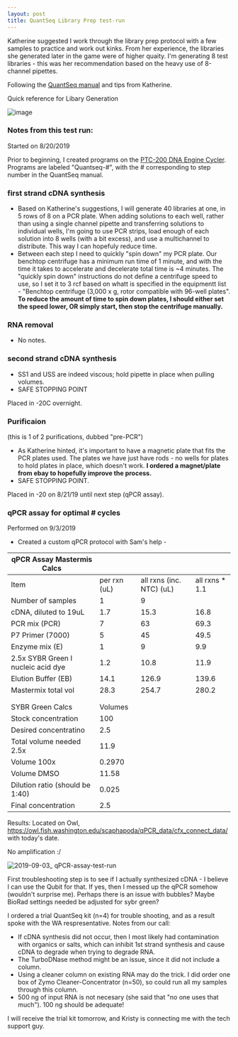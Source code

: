 ```yaml
---
layout: post
title: QuantSeq Library Prep test-run
---
```


Katherine suggested I work through the library prep protocol with a few samples to practice and work out kinks. From her experience, the libraries she generated later in the game were of higher quaity. I'm generating 8 test libraries - this was her recommendation based  on the heavy use of 8-channel pipettes. 

Following the [QuantSeq manual]() and tips from Katherine. 

Quick reference for Libary Generation

![image](https://user-images.githubusercontent.com/17264765/64201717-2b3c9780-ce44-11e9-8479-621e22366b9d.png)

### Notes from this test run: 

Started on 8/20/2019

Prior to beginning, I created programs on the [PTC-200 DNA Engine Cycler](https://timothyspringer.org/files/tas/files/biorad-ptc200_thermalcycler.pdf). Programs are labeled "Quantseq-#", with the # corresponding to step number in the QuantSeq manual.   

### first strand cDNA synthesis 
- Based on Katherine's suggestions, I will generate 40 libraries at one, in 5 rows of 8 on a PCR plate. When adding solutions to each well, rather than using a single channel pipette and transferring solutions to individual wells, I'm going to use PCR strips, load enough of each solution into 8 wells (with a bit excess), and use a multichannel to distribute. This way I can hopefuly reduce time. 
- Between each step I need to quickly "spin down" my PCR plate.  Our benchtop centrifuge has a minimum run time of 1 minute, and with the time it takes to accelerate and decelerate total time is ~4 minutes. The "quickly spin down" instructions do not define a centrifuge speed to use, so I set it to 3 rcf based on whatt is  specified in the equipmentt list - "Benchtop centrifuge (3,000 x g, rotor compatible with 96-well plates". **To reduce the amount of time to spin down plates, I should either set the speed lower, OR simply start, then stop the centrifuge manually.**  

### RNA removal 
- No notes.

### second strand cDNA synthesis 
- SS1 and USS are indeed viscous; hold pipette in place when pulling volumes.
- SAFE STOPPING POINT

Placed in -20C overnight. 

### Purificaion 
(this is 1 of 2 purifications, dubbed "pre-PCR")
- As Katherine hinted, it's important to have a magnetic plate that fits the PCR plates used. The plates we have just have rods - no wells for plates to hold plates in place, which doesn't work. **I ordered a magnet/plate from ebay to hopefully improve the process.** 
- SAFE STOPPING POINT.  

Placed in -20 on 8/21/19 until next step (qPCR assay).  

### qPCR assay for optimal # cycles 
Performed on 9/3/2019  
- Created a custom qPCR protocol with Sam's help - 

| qPCR Assay Mastermis Calcs         |              |                          |                |
|------------------------------------|--------------|--------------------------|----------------|
| Item                               | per rxn (uL) | all rxns (inc. NTC) (uL) | all rxns * 1.1 |
| Number of samples                  | 1            | 9                        |                |
| cDNA, diluted to 19uL              | 1.7          | 15.3                     | 16.8           |
| PCR mix (PCR)                      | 7            | 63                       | 69.3           |
| P7 Primer (7000)                   | 5            | 45                       | 49.5           |
| Enzyme mix (E)                     | 1            | 9                        | 9.9            |
| 2.5x SYBR Green I nucleic acid dye | 1.2          | 10.8                     | 11.9           |
| Elution Buffer (EB)                | 14.1         | 126.9                    | 139.6          |
| Mastermix total vol                | 28.3         | 254.7                    | 280.2          |
|                                    |              |                          |                |
|                                    |              |                          |                |
| SYBR Green Calcs                   | Volumes      |                          |                |
| Stock concentration                | 100          |                          |                |
| Desired concentratino              | 2.5          |                          |                |
| Total volume needed 2.5x           | 11.9         |                          |                |
| Volume 100x                        | 0.2970       |                          |                |
| Volume DMSO                        | 11.58        |                          |                |
| Dilution ratio (should be 1:40)    | 0.025        |                          |                |
| Final concentration                | 2.5          |                          |                |

Results:  Located on Owl, https://owl.fish.washington.edu/scaphapoda/qPCR_data/cfx_connect_data/ with today's date. 

No amplification :/  

![2019-09-03_ qPCR-assay-test-run](https://user-images.githubusercontent.com/17264765/64284204-e715c980-cf0d-11e9-9e54-d4d0e8202cea.png)

First troubleshooting step is to see if I actually synthesized cDNA - I believe I can use the Qubit for that.  If yes, then I messed up the qPCR somehow (wouldn't surprise me). Perhaps there is an issue with bubbles? Maybe BioRad settings needed be adjusted for sybr green?  

I ordered a trial QuantSeq kit (n=4) for trouble shooting, and as a result spoke with the WA respresentative. Notes from our call:  
- If cDNA synthesis did not occur, then I most likely had contamination with organics or salts, which can inhibit 1st strand synthesis and cause cDNA to degrade when trying to degrade RNA. 
- The TurboDNase method might be an issue, since it did not include a column.
- Using a cleaner column on existing RNA may do the trick. I did order one box of Zymo Cleaner-Concentrator (n=50), so could run all my samples through this column. 
- 500 ng of input  RNA is not necesary (she said that "no one uses that much"). 100 ng should be adequate! 

I will receive  the trial kit tomorrow, and Kristy is connecting me with the tech support guy. 

